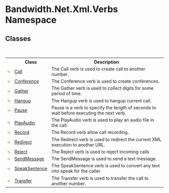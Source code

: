 ﻿# Bandwidth.Net.Xml.Verbs Namespace

## Classes
&nbsp;<table><tr><th></th><th>Class</th><th>Description</th></tr><tr><td>![Public class](media/pubclass.gif "Public class")</td><td><a href ="T_Bandwidth_Net_Xml_Verbs_Call.md">Call</a></td><td>
The Call verb is used to create call to another number.</td></tr><tr><td>![Public class](media/pubclass.gif "Public class")</td><td><a href ="T_Bandwidth_Net_Xml_Verbs_Conference.md">Conference</a></td><td>
The Conference&nbsp;verb is used to create conferences.</td></tr><tr><td>![Public class](media/pubclass.gif "Public class")</td><td><a href ="T_Bandwidth_Net_Xml_Verbs_Gather.md">Gather</a></td><td>
The Gather verb is used to collect digits for some period of time.</td></tr><tr><td>![Public class](media/pubclass.gif "Public class")</td><td><a href ="T_Bandwidth_Net_Xml_Verbs_Hangup.md">Hangup</a></td><td>
The Hangup verb is used to hangup current call.</td></tr><tr><td>![Public class](media/pubclass.gif "Public class")</td><td><a href ="T_Bandwidth_Net_Xml_Verbs_Pause.md">Pause</a></td><td>
Pause is a verb to specify the length of seconds to wait before executing the next verb.</td></tr><tr><td>![Public class](media/pubclass.gif "Public class")</td><td><a href ="T_Bandwidth_Net_Xml_Verbs_PlayAudio.md">PlayAudio</a></td><td>
The PlayAudio verb is used to play an audio file in the call.</td></tr><tr><td>![Public class](media/pubclass.gif "Public class")</td><td><a href ="T_Bandwidth_Net_Xml_Verbs_Record.md">Record</a></td><td>
The Record verb allow call recording.</td></tr><tr><td>![Public class](media/pubclass.gif "Public class")</td><td><a href ="T_Bandwidth_Net_Xml_Verbs_Redirect.md">Redirect</a></td><td>
The Redirect verb is used to redirect the current XML execution to another URL.</td></tr><tr><td>![Public class](media/pubclass.gif "Public class")</td><td><a href ="T_Bandwidth_Net_Xml_Verbs_Reject.md">Reject</a></td><td>
The Reject verb is used to reject incoming calls</td></tr><tr><td>![Public class](media/pubclass.gif "Public class")</td><td><a href ="T_Bandwidth_Net_Xml_Verbs_SendMessage.md">SendMessage</a></td><td>
The SendMessage is used to send a text message.</td></tr><tr><td>![Public class](media/pubclass.gif "Public class")</td><td><a href ="T_Bandwidth_Net_Xml_Verbs_SpeakSentence.md">SpeakSentence</a></td><td>
The SpeakSentence verb is used to convert any text into speak for the caller.</td></tr><tr><td>![Public class](media/pubclass.gif "Public class")</td><td><a href ="T_Bandwidth_Net_Xml_Verbs_Transfer.md">Transfer</a></td><td>
The Transfer verb is used to transfer the call to another number.</td></tr></table>&nbsp;
